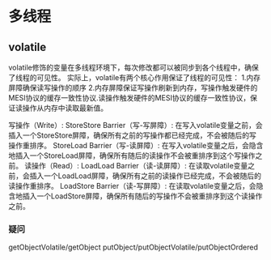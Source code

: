 # 多线程
## volatile
volatile修饰的变量在多线程环境下，每次修改都可以被同步到各个线程中，确保了线程的可见性。
实际上，volatile有两个核心作用保证了线程的可见性：
1.内存屏障确保读写操作的顺序
2.内存屏障保证写操作刷新到内存，写操作触发硬件的MESI协议的缓存一致性协议.读操作触发硬件的MESI协议的缓存一致性协议，保证读操作从内存中读取最新值。

写操作（Write）:
StoreStore Barrier（写-写屏障）: 在写入volatile变量之前，会插入一个StoreStore屏障，确保所有之前的写操作都已经完成，不会被随后的写操作重排序。
StoreLoad Barrier（写-读屏障）: 在写入volatile变量之后，会隐含地插入一个StoreLoad屏障，确保所有随后的读操作不会被重排序到这个写操作之前。
读操作（Read）:
LoadLoad Barrier（读-读屏障）: 在读取volatile变量之前，会插入一个LoadLoad屏障，确保所有之前的读操作已经完成，不会被随后的读操作重排序。
LoadStore Barrier（读-写屏障）: 在读取volatile变量之后，会隐含地插入一个LoadStore屏障，确保所有随后的写操作不会被重排序到这个读操作之前。


### 疑问
getObjectVolatile/getObject
putObject/putObjectVolatile/putObjectOrdered






